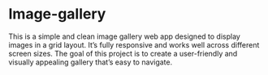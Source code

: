 # Image-gallery
This is a simple and clean image gallery web app designed to display images in a grid layout. It’s fully responsive and works well across different screen sizes. The goal of this project is to create a user-friendly and visually appealing gallery that’s easy to navigate. 
